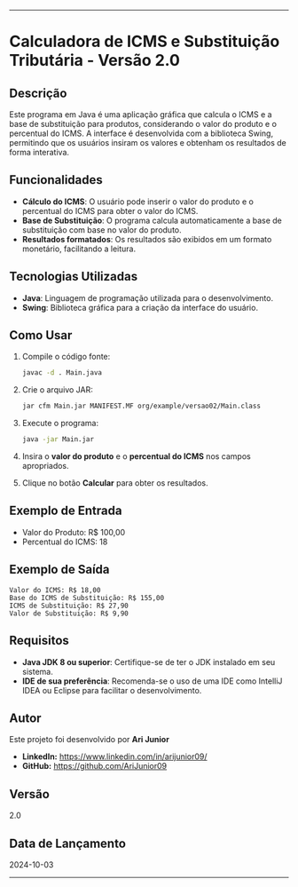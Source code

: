 
---

# Calculadora de ICMS e Substituição Tributária - Versão 2.0

## Descrição

Este programa em Java é uma aplicação gráfica que calcula o ICMS e a base de substituição para produtos, considerando o valor do produto e o percentual do ICMS. A interface é desenvolvida com a biblioteca Swing, permitindo que os usuários insiram os valores e obtenham os resultados de forma interativa.

## Funcionalidades

- **Cálculo do ICMS**: O usuário pode inserir o valor do produto e o percentual do ICMS para obter o valor do ICMS.
- **Base de Substituição**: O programa calcula automaticamente a base de substituição com base no valor do produto.
- **Resultados formatados**: Os resultados são exibidos em um formato monetário, facilitando a leitura.

## Tecnologias Utilizadas

- **Java**: Linguagem de programação utilizada para o desenvolvimento.
- **Swing**: Biblioteca gráfica para a criação da interface do usuário.

## Como Usar

1. Compile o código fonte:
   ```bash
   javac -d . Main.java
   ```

2. Crie o arquivo JAR:
   ```bash
   jar cfm Main.jar MANIFEST.MF org/example/versao02/Main.class
   ```

3. Execute o programa:
   ```bash
   java -jar Main.jar
   ```

4. Insira o **valor do produto** e o **percentual do ICMS** nos campos apropriados.
5. Clique no botão **Calcular** para obter os resultados.

## Exemplo de Entrada

- Valor do Produto: R$ 100,00
- Percentual do ICMS: 18

## Exemplo de Saída

```
Valor do ICMS: R$ 18,00
Base do ICMS de Substituição: R$ 155,00
ICMS de Substituição: R$ 27,90
Valor de Substituição: R$ 9,90
```

## Requisitos

- **Java JDK 8 ou superior**: Certifique-se de ter o JDK instalado em seu sistema.
- **IDE de sua preferência**: Recomenda-se o uso de uma IDE como IntelliJ IDEA ou Eclipse para facilitar o desenvolvimento.

## Autor

Este projeto foi desenvolvido por **Ari Junior**

- **LinkedIn:** https://www.linkedin.com/in/arijunior09/
- **GitHub:** https://github.com/AriJunior09

## Versão

2.0

## Data de Lançamento

2024-10-03

---
